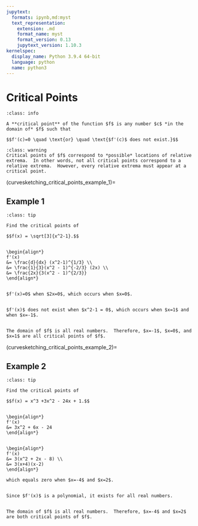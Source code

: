 ```yaml
---
jupytext:
  formats: ipynb,md:myst
  text_representation:
    extension: .md
    format_name: myst
    format_version: 0.13
    jupytext_version: 1.10.3
kernelspec:
  display_name: Python 3.9.4 64-bit
  language: python
  name: python3
---
```

# Critical Points

```{admonition} Definition
:class: info

A **critical point** of the function $f$ is any number $c$ *in the domain of* $f$ such that 

$$f'(c)=0 \quad \text{or} \quad \text{$f'(c)$ does not exist.}$$
```

```{admonition} Critical points versus relative extrema
:class: warning
Critical points of $f$ correspond to *possible* locations of relative extrema.  In other words, not all critical points correspond to a relative extrema.  However, every relative extrema must appear at a critical point.
```

(curvesketching_critical_points_example_1)=
## Example 1

```{admonition} Finding critical points
:class: tip

Find the critical points of 

$$f(x) = \sqrt[3]{x^2-1}.$$
```


```{dropdown} **Step 1:** &nbsp; Compute &nbsp; $f'(x)$. 

\begin{align*}
f'(x)
&= \frac{d}{dx} (x^2-1)^{1/3} \\
&= \frac{1}{3}(x^2 - 1)^{-2/3} (2x) \\
&= \frac{2x}{3(x^2 - 1)^{2/3}}  
\end{align*}
```

```{dropdown} **Step 2:** &nbsp; Find all &nbsp; $x$ &nbsp; such that &nbsp; $f'(x) = 0$.

$f'(x)=0$ when $2x=0$, which occurs when $x=0$.
```

```{dropdown} **Step 3:** &nbsp; Find all &nbsp; $x$ &nbsp; such that &nbsp; $f'(x)$ &nbsp; does not exist.

$f'(x)$ does not exist when $x^2-1 = 0$, which occurs when $x=1$ and when $x=-1$.
```

```{dropdown} **Step 4:** &nbsp; Verify that the values found in Steps 2 and 3 are in the domain of &nbsp; $f$.

The domain of $f$ is all real numbers.  Therefore, $x=-1$, $x=0$, and $x=1$ are all critical points of $f$.
```



(curvesketching_critical_points_example_2)=
## Example 2

```{admonition} Finding critical points
:class: tip

Find the critical points of 

$$f(x) = x^3 +3x^2 - 24x + 1.$$
```

```{dropdown} **Step 1:** &nbsp; Compute &nbsp; $f'(x)$.

\begin{align*}
f'(x)
&= 3x^2 + 6x - 24 
\end{align*}
```

```{dropdown} **Step 2:** &nbsp; Find all &nbsp; $x$ &nbsp; such that &nbsp; $f'(x) = 0$.

\begin{align*}
f'(x)
&= 3(x^2 + 2x - 8) \\
&= 3(x+4)(x-2)
\end{align*}

which equals zero when $x=-4$ and $x=2$.
```

```{dropdown} **Step 3:** &nbsp; Find all &nbsp; $x$ &nbsp; such that &nbsp; $f'(x)$ &nbsp; does not exist.

Since $f'(x)$ is a polynomial, it exists for all real numbers.
```

```{dropdown} **Step 4:** &nbsp; Verify that the values found in Steps 2 and 3 are in the domain of &nbsp; $f$.

The domain of $f$ is all real numbers.  Therefore, $x=-4$ and $x=2$ are both critical points of $f$.
```